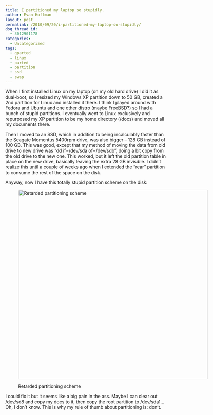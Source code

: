 ```yaml
---
title: I partitioned my laptop so stupidly.
author: Evan Hoffman
layout: post
permalink: /2010/09/20/i-partitioned-my-laptop-so-stupidly/
dsq_thread_id:
  - 3012901178
categories:
  - Uncategorized
tags:
  - gparted
  - linux
  - parted
  - partition
  - ssd
  - swap
---
```

When I first installed Linux on my laptop (on my old hard drive) I did it as dual-boot, so I resized my Windows XP partition down to 50 GB, created a 2nd partition for Linux and installed it there. I think I played around with Fedora and Ubuntu and one other distro (maybe FreeBSD?) so I had a bunch of stupid partitions. I eventually went to Linux exclusively and repurposed my XP partition to be my home directory (/docs) and moved all my documents there.

Then I moved to an SSD, which in addition to being incalculably faster than the Seagate Momentus 5400rpm drive, was also bigger &#8211; 128 GB instead of 100 GB. This was good, except that my method of moving the data from old drive to new drive was &#8220;dd if=/dev/sda of=/dev/sdb&#8221;, doing a bit copy from the old drive to the new one. This worked, but it left the old partition table in place on the new drive, basically leaving the extra 28 GB invisible. I didn&#8217;t realize this until a couple of weeks ago when I extended the &#8220;rear&#8221; partition to consume the rest of the space on the disk.

Anyway, now I have this totally stupid partition scheme on the disk:<figure id="attachment_628" style="width: 600px;" class="wp-caption aligncenter">

<a href="http://evanhoffman.com/evan/wp-content/uploads/2010/09/Screenshot-dev-sda-GParted.png" onclick="_gaq.push(['_trackEvent', 'outbound-article', 'http://evanhoffman.com/evan/wp-content/uploads/2010/09/Screenshot-dev-sda-GParted.png', '']);" ><img src="http://evanhoffman.com/evan/wp-content/uploads/2010/09/Screenshot-dev-sda-GParted.png" alt="Retarded partitioning scheme" title="Screenshot--dev-sda - GParted" width="590" class="size-full wp-image-628" /></a><figcaption class="wp-caption-text">Retarded partitioning scheme</figcaption></figure> 

I could fix it but it seems like a big pain in the ass. Maybe I can clear out /dev/sd8 and copy my docs to it, then copy the root partition to /dev/sda1&#8230; Oh, I don&#8217;t know. This is why my rule of thumb about partitioning is: don&#8217;t.